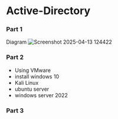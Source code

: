 # Active-Directory
### Part 1

Diagram 
![Screenshot 2025-04-13 124422](https://github.com/user-attachments/assets/5911cb7c-7493-4d8e-bdbe-259a45d20bbf)

### Part 2
- Using VMware
- install windows 10
- Kali Linux
- ubuntu server
- windows server 2022

### Part 3
